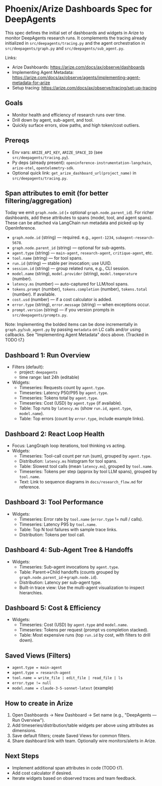 # Phoenix/Arize Dashboards Spec for DeepAgents

This spec defines the initial set of dashboards and widgets in Arize to monitor DeepAgents research runs. It complements the tracing already initialized in `src/deepagents/tracing.py` and the agent orchestration in `src/deepagents/graph.py` and `src/deepagents/sub_agent.py`.

Links:
- Arize Dashboards: https://arize.com/docs/ax/observe/dashboards
- Implementing Agent Metadata: https://arize.com/docs/ax/observe/agents/implementing-agent-metadata-for-arize
- Setup tracing: https://arize.com/docs/ax/observe/tracing/set-up-tracing

## Goals
- Monitor health and efficiency of research runs over time.
- Drill down by agent, sub-agent, and tool.
- Quickly surface errors, slow paths, and high token/cost outliers.

## Prereqs
- Env vars: `ARIZE_API_KEY`, `ARIZE_SPACE_ID` (see `src/deepagents/tracing.py`).
- Py deps (already present): `openinference-instrumentation-langchain`, `arize-otel`, `opentelemetry-sdk`.
- Optional quick link: `get_arize_dashboard_url(project_name)` in `src/deepagents/tracing.py`.

## Span attributes to emit (for better filtering/aggregation)
Today we emit `graph.node.id` (+ optional `graph.node.parent_id`). For richer dashboards, add these attributes to spans (model, tool, and agent spans). These can be attached via LangChain run metadata and picked up by OpenInference.

- `graph.node.id` (string) — required. e.g., `agent-1234`, `subagent-research-5678`.
- `graph.node.parent_id` (string) — optional for sub-agents.
- `agent.type` (string) — `main-agent`, `research-agent`, `critique-agent`, etc.
- `tool.name` (string) — for tool spans.
- `run.id` (string) — stable per invocation; use UUID.
- `session.id` (string) — group related runs, e.g., CLI session.
- `model.name` (string), `model.provider` (string), `model.temperature` (number).
- `latency.ms` (number) — auto-captured for LLM/tool spans.
- `tokens.prompt` (number), `tokens.completion` (number), `tokens.total` (number). If available.
- `cost.usd` (number) — if a cost calculator is added.
- `error.type` (string), `error.message` (string) — when exceptions occur.
- `prompt.version` (string) — if you version prompts in `src/deepagents/prompts.py`.

Note: Implementing the bolded items can be done incrementally in `graph.py`/`sub_agent.py` by passing `metadata` on LC calls and/or using callbacks. See "Implementing Agent Metadata" docs above. (Tracked in TODO t7.)

## Dashboard 1: Run Overview
- Filters (default):
  - project: `deepagents`
  - time range: last 24h (editable)
- Widgets:
  - Timeseries: Requests count by `agent.type`.
  - Timeseries: Latency P50/P95 by `agent.type`.
  - Timeseries: Tokens total by `agent.type`.
  - Timeseries: Cost (USD) by `agent.type` (if available).
  - Table: Top runs by `latency.ms` (show `run.id`, `agent.type`, `model.name`).
  - Table: Top errors (count by `error.type`, include example links).

## Dashboard 2: React Loop Health
- Focus: LangGraph loop iterations, tool thinking vs acting.
- Widgets:
  - Timeseries: Tool-call count per run (sum), grouped by `agent.type`.
  - Distribution: `latency.ms` histogram for tool spans.
  - Table: Slowest tool calls (mean `latency.ms`), grouped by `tool.name`.
  - Timeseries: Tokens per step (approx by tool LLM spans), grouped by `tool.name`.
  - Text: Link to sequence diagrams in `docs/research_flow.md` for reference.

## Dashboard 3: Tool Performance
- Widgets:
  - Timeseries: Error rate by `tool.name` (`error.type` != null / calls).
  - Timeseries: Latency P95 by `tool.name`.
  - Table: Top N tool failures with sample trace links.
  - Distribution: Tokens per tool call.

## Dashboard 4: Sub-Agent Tree & Handoffs
- Widgets:
  - Timeseries: Sub-agent invocations by `agent.type`.
  - Table: Parent→Child handoffs (counts grouped by `graph.node.parent_id`→`graph.node.id`).
  - Distribution: Latency per sub-agent type.
  - Built-in trace view: Use the multi-agent visualization to inspect hierarchies.

## Dashboard 5: Cost & Efficiency
- Widgets:
  - Timeseries: Cost (USD) by `agent.type` and `model.name`.
  - Timeseries: Tokens per request (prompt vs completion stacked).
  - Table: Most expensive runs (top `run.id` by cost, with filters to drill down).

## Saved Views (Filters)
- `agent.type = main-agent`
- `agent.type = research-agent`
- `tool.name = write_file | edit_file | read_file | ls`
- `error.type != null`
- `model.name = claude-3-5-sonnet-latest` (example)

## How to create in Arize
1. Open Dashboards → New Dashboard → Set name (e.g., "DeepAgents — Run Overview").
2. Add timeseries/distribution/table widgets per above using attributes as dimensions.
3. Save default filters; create Saved Views for common filters.
4. Share dashboard link with team. Optionally wire monitors/alerts in Arize.

## Next Steps
- Implement additional span attributes in code (TODO t7).
- Add cost calculator if desired.
- Iterate widgets based on observed traces and team feedback.
